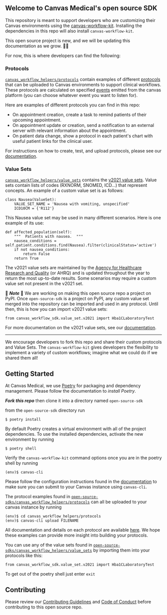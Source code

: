 ## Welcome to Canvas Medical's open source SDK

This repository is meant to support developers who are customizing their Canvas environments using the [canvas-workflow-kit](https://docs.canvasmedical.com/docs/sdk-quickstart). Installing the dependencies in this repo will also install `canvas-workflow-kit`.

This open source project is new, and we will be updating this documentation as we grow. :bug::butterfly:

For now, this is where developers can find the following:

### Protocols

[`canvas_workflow_helpers/protocols`](https://github.com/canvas-medical/open-source-sdk/tree/main/canvas_workflow_helpers/protocols) contain examples of different [protocols](https://docs.canvasmedical.com/docs/canvas-cli#upload) that can be uploaded to Canvas environments to support clinical workflows. These protocols are calculated on specified [events](https://docs.canvasmedical.com/docs/event-types) emitted from the canvas platform (you can choose whatever event you want to listen for).

Here are examples of different protocols you can find in this repo:

- On appointment creation, create a task to remind patients of their upcoming appointment.
- On appointment update or creation, send a notification to an external server with relevant information about the appointment.
- On patient data change, show a protocol in each patient's chart with useful patient links for the clinical user.

For instructions on how to create, test, and upload protocols, please see our [documentation](https://docs.canvasmedical.com/docs/sdk-quickstart#initial-setup).

### Value Sets

[`canvas_workflow_helpers/value_sets`](https://github.com/canvas-medical/open-source-sdk/tree/main/canvas_workflow_helpers/value_sets) contains the [v2021 value sets](https://docs.canvasmedical.com/docs/value-sets). Value sets contain lists of codes (RXNORM, SNOMED, ICD...) that represent concepts. An example of a custom value set is as follows:

```
class Nausea(ValueSet):
    VALUE_SET_NAME = 'Nausea with vomiting, unspecified'
    ICD10CM = {'R112'}
```

This Nausea value set may be used in many different scenarios. Here is one example of its use:

```
def affected_population(self):
    """  Patients with nausea.  """
    nausea_conditions = self.patient.conditions.find(Nausea).filter(clinicalStatus='active')
    if not nausea_conditions:
        return False
    return True
```

The v2021 value sets are maintained by the [Agency for Healthcare Research and Quality](https://www.hcup-us.ahrq.gov/) (or AHRQ) and is updated throughout the year to return the most up-to-date results. Some scenarios may require a custom value set not present in the v2021 set.

:construction: **_Note_** :construction:
We are working on making this open source repo a project on PyPI. Once `open-source-sdk` is a project on PyPI, any custom value set merged into the repository can be imported and used in any protocol.
Until then, this is how you can import v2021 value sets:

```
from canvas_workflow_sdk.value_set.v2021 import Hba1CLaboratoryTest
```

For more documentation on the v2021 value sets, see our [documentation](https://docs.canvasmedical.com/docs/value-sets).

---

We encourage developers to fork this repo and share their custom protocols and Value Sets. The `canvas-workflow-kit` gives developers the flexibility to implement a variety of custom workflows; imagine what we could do if we shared them all!

## Getting Started

At Canvas Medical, we use [Poetry](https://python-poetry.org/) for packaging and dependency management. Please follow the documentation to _install Poetry_.

**_Fork this repo_** then clone it into a directory named `open-source-sdk`

from the `open-source-sdk` directory run

```
$ poetry install
```

By default Poetry creates a virtual environment with all of the project dependencies.
To use the installed dependencies, activate the new environment by running

```
$ poetry shell
```

Verify the `canvas-workflow-kit` command options once you are in the poetry shell by running

```
(env)$ canvas-cli
```

Please follow the configuration instructions found in the [documentation](https://docs.canvasmedical.com/docs/canvas-cli#settings) to make sure you can submit to your Canvas instance using `canvas-cli`.

The protocol examples found in [`open-source-sdks/canvas_workflow_helpers/protocols`](https://github.com/canvas-medical/open-source-sdk/tree/main/canvas_workflow_helpers/protocols) can all be uploaded to your canvas instance by running

```
(env)$ cd canvas_workflow_helpers/protocols
(env)$ canvas-cli upload FILENAME
```

All documentation and details on each protocol are available [here](https://docs.canvasmedical.com/docs/protocol-examples).
We hope these examples can provide more insight into building your protocols.

You can use any of the value sets found in [`open-source-sdks/canvas_workflow_helpers/value_sets`](https://github.com/canvas-medical/open-source-sdk/tree/main/canvas_workflow_helpers/value_sets) by importing them into your protocols like this:

```
from canvas_workflow_sdk.value_set.v2021 import Hba1CLaboratoryTest
```

To get out of the poetry shell just enter `exit`

## Contributing

Please review our [Contributing Guidelines](https://github.com/canvas-medical/open-source-sdk/blob/main/CONTRIBUTING.md) and [Code of Conduct](https://github.com/canvas-medical/open-source-sdk/blob/main/CODE_OF_CONDUCT.md) before contributing to this open source repo.
